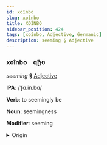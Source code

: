 ```yaml
---
id: xoînbo
slug: xoînbo
title: XOÎNBO
sidebar_position: 424
tags: [xoînbo, Adjective, Germanic]
description: seeming § Adjective
---
```


### xoînbo&emsp;<span kind="abugida">ɋɽ̃ɟʋ</span>

*seeming* **§** [Adjective](../../tags/Adjective)

**IPA**: /ˈʃɑ.in.bɑ/

**Verb**: to seemingly be

**Noun**: seemingness

**Modifier**: seeming

<details>
    <summary>Origin</summary>
    German scheinbar [ˈsynəs]<br/>
    <em>Germanic Language Family</em>
</details>